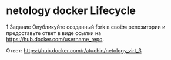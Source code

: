# netology docker Lifecycle

1 Задание Опубликуйте созданный fork в своём репозитории и предоставьте ответ в виде ссылки на https://hub.docker.com/username_repo.

Ответ: https://hub.docker.com/r/atuchin/netology_virt_3
